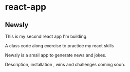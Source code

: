 # react-app

## Newsly
This is my second react app I'm building.

A class code along exercise to practice my react skills 

Newsly is a small app to generate news and jokes.


Description, installation , wins and challenges coming soon.
